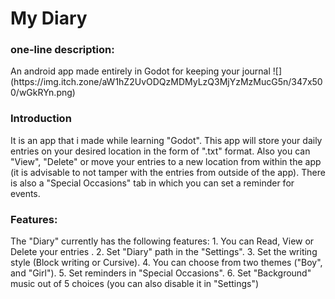 # My Diary
<h3>one-line description:</h3>
An android app made entirely in Godot for keeping your journal
![](https://img.itch.zone/aW1hZ2UvODQzMDMyLzQ3MjYzMzMucG5n/347x500/wGkRYn.png)
<h3>Introduction</h3> 
It is an app that i made while learning "Godot". This app will store your daily entries on your desired location in the form of ".txt" format. Also you can "View", "Delete" or move your entries to a new location from within the app (it is advisable to not tamper with the entries from outside of the app). There is also a "Special Occasions" tab in which you can set a reminder for events.

<h3>Features:</h3>
The "Diary" currently has the following features:
1.  You can Read, View or Delete your entries .
2.  Set "Diary" path in the "Settings".
3.  Set the writing style (Block writing or Cursive).
4.  You can choose from two themes ("Boy", and "Girl").
5.  Set reminders in "Special Occasions".
6.  Set "Background" music out of 5 choices (you can also disable it in "Settings")
